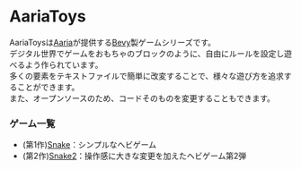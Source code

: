 # AariaToys
AariaToysは[Aaria](https://www.aaria.net/)が提供する[Bevy](https://bevyengine.org/)製ゲームシリーズです。  
デジタル世界でゲームをおもちゃのブロックのように、自由にルールを設定し遊べるよう作られています。  
多くの要素をテキストファイルで簡単に改変することで、様々な遊び方を追求することができます。  
また、オープンソースのため、コードそのものを変更することもできます。  

### ゲーム一覧
- (第1作)[Snake](https://github.com/Aariar/snake)：シンプルなヘビゲーム
- (第2作)[Snake2](https://github.com/Aariar/snake)：操作感に大きな変更を加えたヘビゲーム第2弾

